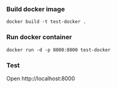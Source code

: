 ### Build docker image
```shell
docker build -t test-docker .
```

### Run docker container
```shell
docker run -d -p 8000:8000 test-docker
```

### Test
Open http://localhost:8000